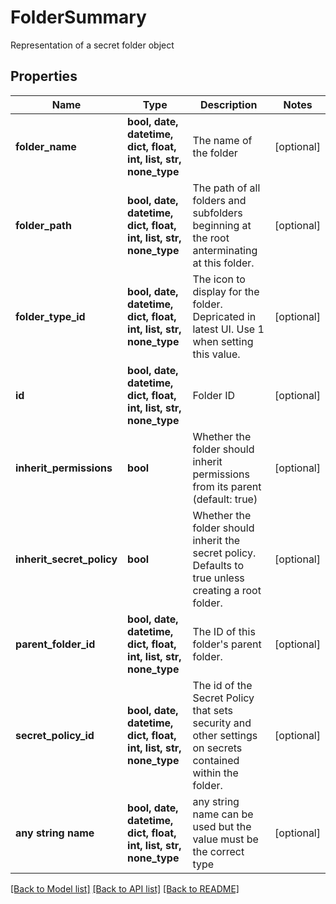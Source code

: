 # FolderSummary

Representation of a secret folder object

## Properties
Name | Type | Description | Notes
------------ | ------------- | ------------- | -------------
**folder_name** | **bool, date, datetime, dict, float, int, list, str, none_type** | The name of the folder | [optional] 
**folder_path** | **bool, date, datetime, dict, float, int, list, str, none_type** | The path of all folders and subfolders beginning at the root anterminating at this folder. | [optional] 
**folder_type_id** | **bool, date, datetime, dict, float, int, list, str, none_type** | The icon to display for the folder. Depricated in latest UI. Use 1 when setting this value. | [optional] 
**id** | **bool, date, datetime, dict, float, int, list, str, none_type** | Folder ID | [optional] 
**inherit_permissions** | **bool** | Whether the folder should inherit permissions from its parent (default: true) | [optional] 
**inherit_secret_policy** | **bool** | Whether the folder should inherit the secret policy.  Defaults to true unless creating a root folder. | [optional] 
**parent_folder_id** | **bool, date, datetime, dict, float, int, list, str, none_type** | The ID of this folder&#39;s parent folder. | [optional] 
**secret_policy_id** | **bool, date, datetime, dict, float, int, list, str, none_type** | The id of the Secret Policy that sets security and other settings on secrets contained within the folder. | [optional] 
**any string name** | **bool, date, datetime, dict, float, int, list, str, none_type** | any string name can be used but the value must be the correct type | [optional]

[[Back to Model list]](../README.md#documentation-for-models) [[Back to API list]](../README.md#documentation-for-api-endpoints) [[Back to README]](../README.md)


